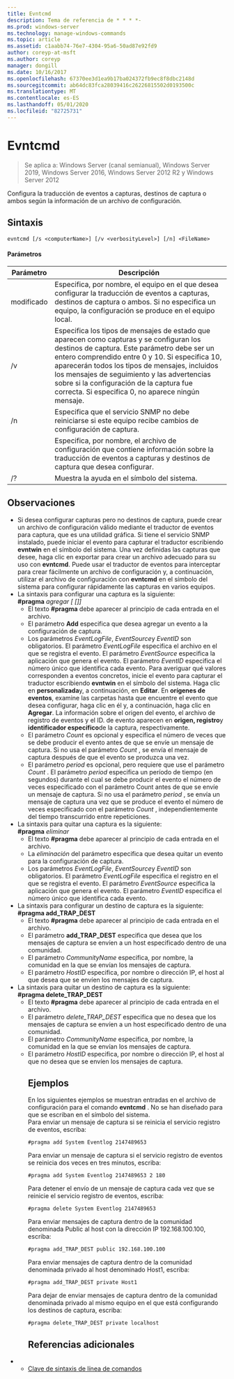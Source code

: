 ```yaml
---
title: Evntcmd
description: Tema de referencia de * * * *-
ms.prod: windows-server
ms.technology: manage-windows-commands
ms.topic: article
ms.assetid: c1aabb74-76e7-4304-95a6-50ad87e92fd9
author: coreyp-at-msft
ms.author: coreyp
manager: dongill
ms.date: 10/16/2017
ms.openlocfilehash: 67370ee3d1ea9b17ba024372fb9ec8f8dbc2148d
ms.sourcegitcommit: ab64dc83fca28039416c26226815502d0193500c
ms.translationtype: MT
ms.contentlocale: es-ES
ms.lasthandoff: 05/01/2020
ms.locfileid: "82725731"
---
```

# <a name="evntcmd"></a>Evntcmd

> Se aplica a: Windows Server (canal semianual), Windows Server 2019, Windows Server 2016, Windows Server 2012 R2 y Windows Server 2012

Configura la traducción de eventos a capturas, destinos de captura o ambos según la información de un archivo de configuración.   
## <a name="syntax"></a>Sintaxis  
```  
evntcmd [/s <computerName>] [/v <verbosityLevel>] [/n] <FileName>  
```  
#### <a name="parameters"></a>Parámetros  

|      Parámetro      |                                                                                                                                                            Descripción                                                                                                                                                             |
|---------------------|------------------------------------------------------------------------------------------------------------------------------------------------------------------------------------------------------------------------------------------------------------------------------------------------------------------------------------|
|  modificado<computerName>  |                                                         Especifica, por nombre, el equipo en el que desea configurar la traducción de eventos a capturas, destinos de captura o ambos. Si no especifica un equipo, la configuración se produce en el equipo local.                                                          |
| /v<verbosityLevel> | Especifica los tipos de mensajes de estado que aparecen como capturas y se configuran los destinos de captura. Este parámetro debe ser un entero comprendido entre 0 y 10. Si especifica 10, aparecerán todos los tipos de mensajes, incluidos los mensajes de seguimiento y las advertencias sobre si la configuración de la captura fue correcta. Si especifica 0, no aparece ningún mensaje. |
|         /n          |                                                                                                           Especifica que el servicio SNMP no debe reiniciarse si este equipo recibe cambios de configuración de captura.                                                                                                            |
|     <FileName>      |                                                                                     Especifica, por nombre, el archivo de configuración que contiene información sobre la traducción de eventos a capturas y destinos de captura que desea configurar.                                                                                     |
|         /?          |                                                                                                                                                Muestra la ayuda en el símbolo del sistema.                                                                                                                                                |

## <a name="remarks"></a>Observaciones  
- Si desea configurar capturas pero no destinos de captura, puede crear un archivo de configuración válido mediante el traductor de eventos para captura, que es una utilidad gráfica. Si tiene el servicio SNMP instalado, puede iniciar el evento para capturar el traductor escribiendo **evntwin** en el símbolo del sistema. Una vez definidas las capturas que desee, haga clic en exportar para crear un archivo adecuado para su uso con **evntcmd**. Puede usar el traductor de eventos para interceptar para crear fácilmente un archivo de configuración y, a continuación, utilizar el archivo de configuración con **evntcmd** en el símbolo del sistema para configurar rápidamente las capturas en varios equipos.  
- La sintaxis para configurar una captura es la siguiente:  
  **#pragma** <em> <EventLogFile> agregar <EventSource> [<Count> [<Period>]] <EventID></em>  
  -   El texto **#pragma** debe aparecer al principio de cada entrada en el archivo.  
  -   El parámetro **Add** especifica que desea agregar un evento a la configuración de captura.  
  -   Los parámetros *EventLogFile*, *EventSource*y *EventID* son obligatorios. El parámetro *EventLogFile* especifica el archivo en el que se registra el evento. El parámetro *EventSource* especifica la aplicación que genera el evento. El parámetro *EventID* especifica el número único que identifica cada evento. Para averiguar qué valores corresponden a eventos concretos, inicie el evento para capturar el traductor escribiendo **evntwin** en el símbolo del sistema. Haga clic en **personalizada**y, a continuación, en **Editar**. En **orígenes de eventos**, examine las carpetas hasta que encuentre el evento que desea configurar, haga clic en él y, a continuación, haga clic en **Agregar**. La información sobre el origen del evento, el archivo de registro de eventos y el ID. de evento aparecen en **origen, registro**y **identificador específico**de la captura, respectivamente.  
  -   El parámetro *Count* es opcional y especifica el número de veces que se debe producir el evento antes de que se envíe un mensaje de captura. Si no usa el parámetro *Count* , se envía el mensaje de captura después de que el evento se produzca una vez.  
  -   El parámetro *period* es opcional, pero requiere que use el parámetro *Count* . El parámetro *period* especifica un período de tiempo (en segundos) durante el cual se debe producir el evento el número de veces especificado con el parámetro Count antes de que se envíe un mensaje de captura. Si no usa el parámetro *period* , se envía un mensaje de captura una vez que se produce el evento el número de veces especificado con el parámetro *Count* , independientemente del tiempo transcurrido entre repeticiones.  
- La sintaxis para quitar una captura es la siguiente:  
  **#pragma** <em> <EventLogFile> eliminar <EventSource><EventID></em>  
  -   El texto **#pragma** debe aparecer al principio de cada entrada en el archivo.  
  -   La *eliminación* del parámetro especifica que desea quitar un evento para la configuración de captura.  
  -   Los parámetros *EventLogFile*, *EventSource*y *EventID* son obligatorios. El parámetro *EventLogFile* especifica el registro en el que se registra el evento. El parámetro *EventSource* especifica la aplicación que genera el evento. El parámetro *EventID* especifica el número único que identifica cada evento.  
- La sintaxis para configurar un destino de captura es la siguiente:  
  **#pragma add_TRAP_DEST** <em> <CommunityName><HostID></em>  
  -   El texto **#pragma** debe aparecer al principio de cada entrada en el archivo.  
  -   El parámetro **add_TRAP_DEST** especifica que desea que los mensajes de captura se envíen a un host especificado dentro de una comunidad.  
  -   El parámetro *CommunityName* especifica, por nombre, la comunidad en la que se envían los mensajes de captura.  
  -   El parámetro *HostID* especifica, por nombre o dirección IP, el host al que desea que se envíen los mensajes de captura.  
- La sintaxis para quitar un destino de captura es la siguiente:  
  **#pragma delete_TRAP_DEST** <em> <CommunityName><HostID></em>  
  - El texto **#pragma** debe aparecer al principio de cada entrada en el archivo.  
  - El parámetro *delete_TRAP_DEST* especifica que no desea que los mensajes de captura se envíen a un host especificado dentro de una comunidad.  
  - El parámetro *CommunityName* especifica, por nombre, la comunidad en la que se envían los mensajes de captura.  
  - El parámetro *HostID* especifica, por nombre o dirección IP, el host al que no desea que se envíen los mensajes de captura.  
    ## <a name="examples"></a>Ejemplos  
    En los siguientes ejemplos se muestran entradas en el archivo de configuración para el comando **evntcmd** . No se han diseñado para que se escriban en el símbolo del sistema.  
    Para enviar un mensaje de captura si se reinicia el servicio registro de eventos, escriba:  
    ```  
    #pragma add System Eventlog 2147489653  
    ```  
    Para enviar un mensaje de captura si el servicio registro de eventos se reinicia dos veces en tres minutos, escriba:  
    ```  
    #pragma add System Eventlog 2147489653 2 180  
    ```  
    Para detener el envío de un mensaje de captura cada vez que se reinicie el servicio registro de eventos, escriba:  
    ```  
    #pragma delete System Eventlog 2147489653  
    ```  
    Para enviar mensajes de captura dentro de la comunidad denominada Public al host con la dirección IP 192.168.100.100, escriba:  
    ```  
    #pragma add_TRAP_DEST public 192.168.100.100  
    ```  
    Para enviar mensajes de captura dentro de la comunidad denominada privado al host denominado Host1, escriba:  
    ```  
    #pragma add_TRAP_DEST private Host1  
    ```  
    Para dejar de enviar mensajes de captura dentro de la comunidad denominada privado al mismo equipo en el que está configurando los destinos de captura, escriba:  
    ```  
    #pragma delete_TRAP_DEST private localhost  
    ```  
    ## <a name="additional-references"></a>Referencias adicionales  
- - [Clave de sintaxis de línea de comandos](command-line-syntax-key.md)  
